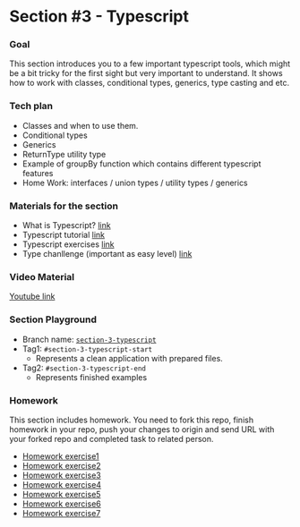 # Section #3 - Typescript

### Goal
This section introduces you to a few important typescript tools, which might be a bit tricky for the first sight
but very important to understand. It shows how to work with classes, conditional types, generics, type casting and etc.


### Tech plan
- Classes and when to use them.
- Conditional types
- Generics
- ReturnType utility type
- Example of groupBy function which contains different typescript features
- Home Work: interfaces / union types / utility types / generics

### Materials for the section
- What is Typescript? [link](https://www.typescriptlang.org)
- Typescript tutorial  [link](https://www.w3schools.com/typescript/index.php)
- Typescript exercises [link](https://www.w3schools.com/typescript/typescript_exercises.php)
- Type chanllenge (important as easy level) [link](https://github.com/type-challenges/type-challenges)

### Video Material
[Youtube link](https://youtu.be/6wLWB2GBBxU)

### Section Playground
- Branch name: [`section-3-typescript`](https://github.com/Softonix/softonix-incubator/tree/section-3-typescript)
- Tag1: `#section-3-typescript-start`
    - Represents a clean application with prepared files.
- Tag2: `#section-3-typescript-end`
    - Represents finished examples

### Homework
This section includes homework. You need to fork this repo, finish homework in your repo, push your changes to origin and send URL with your forked repo and completed task to related person.

- [Homework exercise1](https://github.com/Softonix/softonix-incubator/blob/section-3-typescript/src/homework/exercise-1.ts)
- [Homework exercise2](https://github.com/Softonix/softonix-incubator/blob/section-3-typescript/src/homework/exercise-2.ts)
- [Homework exercise3](https://github.com/Softonix/softonix-incubator/blob/section-3-typescript/src/homework/exercise-3.ts)
- [Homework exercise4](https://github.com/Softonix/softonix-incubator/blob/section-3-typescript/src/homework/exercise-4.ts)
- [Homework exercise5](https://github.com/Softonix/softonix-incubator/blob/section-3-typescript/src/homework/exercise-5.ts)
- [Homework exercise6](https://github.com/Softonix/softonix-incubator/blob/section-3-typescript/src/homework/exercise-6.ts)
- [Homework exercise7](https://github.com/Softonix/softonix-incubator/blob/section-3-typescript/src/homework/exercise-7.ts)
